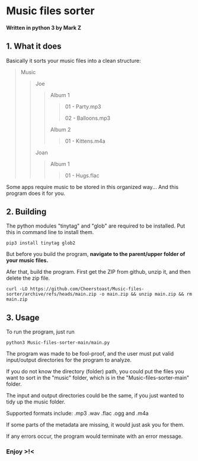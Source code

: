 # Music files sorter
#### Written in python 3 by Mark Z

## 1. What it does

Basically it sorts your music files into a clean structure:

> Music
>> Joe
>>> Album 1
>>>> 01 - Party.mp3
>>>> 
>>>> 02 - Balloons.mp3
>>>> 
>>> Album 2
>>>> 01 - Kittens.m4a
>>> 
>> Joan
>>> Album 1
>>>> 01 - Hugs.flac

Some apps require music to be stored in this organized way... And this program does it for you. 

## 2. Building
The python modules "tinytag" and "glob" are required to be installed. Put this in command line to install them.

    pip3 install tinytag glob2

But before you build the program, **navigate to the parent/upper folder of your music files.**

Afer that, build the program. First get the ZIP from github, unzip it, and then delete the zip file. 


    curl -LO https://github.com/Cheerstoast/Music-files-sorter/archive/refs/heads/main.zip -o main.zip && unzip main.zip && rm main.zip

## 3. Usage

    
To run the program, just run

    python3 Music-files-sorter-main/main.py

The program was made to be fool-proof, and the user must put valid input/output directories for the program to analyze.

If you do not know the directory (folder) path, you could put the files you want to sort in the "music" folder, which is in the "Music-files-sorter-main" folder.

The input and output directories could be the same, if you just wanted to tidy up the music folder.

Supported formats include: .mp3 .wav .flac .ogg and .m4a

If some parts of the metadata are missing, it would just ask you for them.

If any errors occur, the program would terminate with an error message.

### Enjoy >!<
